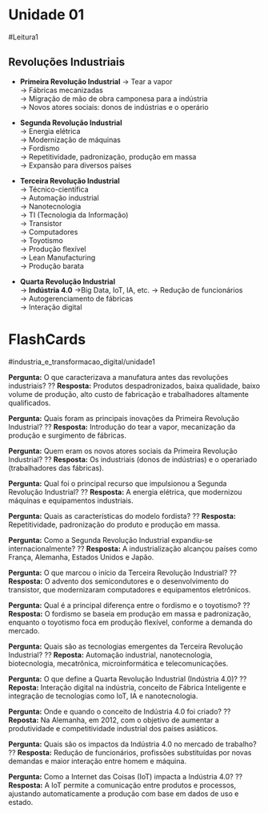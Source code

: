 # Unidade 01

#Leitura1
## Revoluções Industriais

- **Primeira Revolução Industrial**
    -> Tear a vapor  
    -> Fábricas mecanizadas  
    -> Migração de mão de obra camponesa para a indústria  
    -> Novos atores sociais: donos de indústrias e o operário
    
- **Segunda Revolução Industrial**  
    -> Energia elétrica  
	    -> Modernização de máquinas  
    -> Fordismo  
	    -> Repetitividade, padronização, produção em massa  
    -> Expansão para diversos países
    
- **Terceira Revolução Industrial**  
    -> Técnico-científica  
	    -> Automação industrial  
	    -> Nanotecnologia  
	    -> TI (Tecnologia da Informação)  
    -> Transistor  
	    -> Computadores  
    -> Toyotismo  
	    -> Produção flexível  
	    -> Lean Manufacturing  
	-> Produção barata
    
- **Quarta Revolução Industrial**  
    -> **Indústria 4.0** 
		->Big Data, IoT, IA, etc.
    -> Redução de funcionários  
    -> Autogerenciamento de fábricas  
    -> Interação digital

# FlashCards
#industria_e_transformacao_digital/unidade1

**Pergunta:** O que caracterizava a manufatura antes das revoluções industriais?
??
**Resposta:** Produtos despadronizados, baixa qualidade, baixo volume de produção, alto custo de fabricação e trabalhadores altamente qualificados.

**Pergunta:** Quais foram as principais inovações da Primeira Revolução Industrial?
??
**Resposta:** Introdução do tear a vapor, mecanização da produção e surgimento de fábricas.

**Pergunta:** Quem eram os novos atores sociais da Primeira Revolução Industrial?
??
**Resposta:** Os industriais (donos de indústrias) e o operariado (trabalhadores das fábricas).

**Pergunta:** Qual foi o principal recurso que impulsionou a Segunda Revolução Industrial?
??
**Resposta:** A energia elétrica, que modernizou máquinas e equipamentos industriais.

**Pergunta:** Quais as características do modelo fordista?
??
**Resposta:** Repetitividade, padronização do produto e produção em massa.

**Pergunta:** Como a Segunda Revolução Industrial expandiu-se internacionalmente?
??
**Resposta:** A industrialização alcançou países como França, Alemanha, Estados Unidos e Japão.

**Pergunta:** O que marcou o início da Terceira Revolução Industrial?
??
**Resposta:** O advento dos semicondutores e o desenvolvimento do transistor, que modernizaram computadores e equipamentos eletrônicos.

**Pergunta:** Qual é a principal diferença entre o fordismo e o toyotismo?
??
**Resposta:** O fordismo se baseia em produção em massa e padronização, enquanto o toyotismo foca em produção flexível, conforme a demanda do mercado.

**Pergunta:** Quais são as tecnologias emergentes da Terceira Revolução Industrial? 
??
**Reposta:** Automação industrial, nanotecnologia, biotecnologia, mecatrônica, microinformática e telecomunicações.

**Pergunta:** O que define a Quarta Revolução Industrial (Indústria 4.0)?
??
**Reposta:** Interação digital na indústria, conceito de Fábrica Inteligente e integração de tecnologias como IoT, IA e nanotecnologia.

**Pergunta:** Onde e quando o conceito de Indústria 4.0 foi criado?
??
**Reposta:** Na Alemanha, em 2012, com o objetivo de aumentar a produtividade e competitividade industrial dos países asiáticos.

**Pergunta:** Quais são os impactos da Indústria 4.0 no mercado de trabalho?
??
**Resposta:** Redução de funcionários, profissões substituídas por novas demandas e maior interação entre homem e máquina.

**Pergunta:** Como a Internet das Coisas (IoT) impacta a Indústria 4.0?
??
**Resposta:** A IoT permite a comunicação entre produtos e processos, ajustando automaticamente a produção com base em dados de uso e estado.
